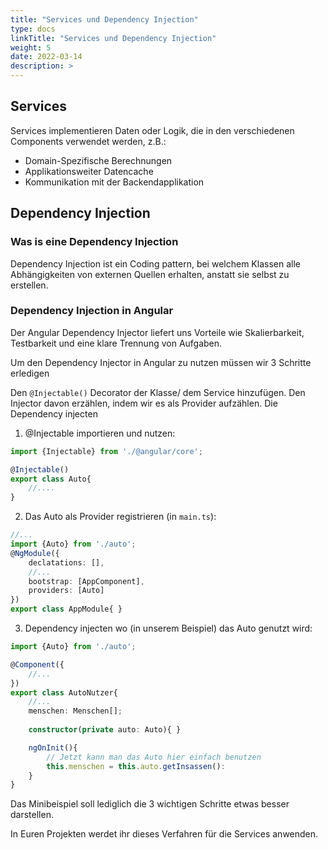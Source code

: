 ```yaml
---
title: "Services und Dependency Injection"
type: docs
linkTitle: "Services und Dependency Injection"
weight: 5
date: 2022-03-14
description: >
---
```


## Services
Services implementieren Daten oder Logik, die in den verschiedenen Components verwendet werden, z.B.:
- Domain-Spezifische Berechnungen
- Applikationsweiter Datencache
- Kommunikation mit der Backendapplikation

## Dependency Injection
### Was is eine Dependency Injection
Dependency Injection ist ein Coding pattern, bei welchem Klassen alle Abhängigkeiten von externen Quellen erhalten, anstatt sie selbst zu erstellen.

### Dependency Injection in Angular
Der Angular Dependency Injector liefert uns Vorteile wie Skalierbarkeit, Testbarkeit und eine klare Trennung von Aufgaben.

Um den Dependency Injector in Angular zu nutzen müssen wir 3 Schritte erledigen

Den `@Injectable()` Decorator der Klasse/ dem Service hinzufügen.
Den Injector davon erzählen, indem wir es als Provider aufzählen.
Die Dependency injecten

1. @Injectable importieren und nutzen:
  ```typescript
  import {Injectable} from './@angular/core';

  @Injectable()
  export class Auto{
      //....
  }
  ```
2. Das Auto als Provider registrieren (in `main.ts`):
```typescript
//...
import {Auto} from './auto';
@NgModule({
    declatations: [],
    //...
    bootstrap: [AppComponent],
    providers: [Auto]
})
export class AppModule{ }
```
3. Dependency injecten wo (in unserem Beispiel) das Auto genutzt wird:
```typescript
import {Auto} from './auto';

@Component({
    //...
})
export class AutoNutzer{
    //...
    menschen: Menschen[];
    
    constructor(private auto: Auto){ }

    ngOnInit(){
        // Jetzt kann man das Auto hier einfach benutzen
        this.menschen = this.auto.getInsassen():
    }
}
```
Das Minibeispiel soll lediglich die 3 wichtigen Schritte etwas besser darstellen.

In Euren Projekten werdet ihr dieses Verfahren für die Services anwenden.